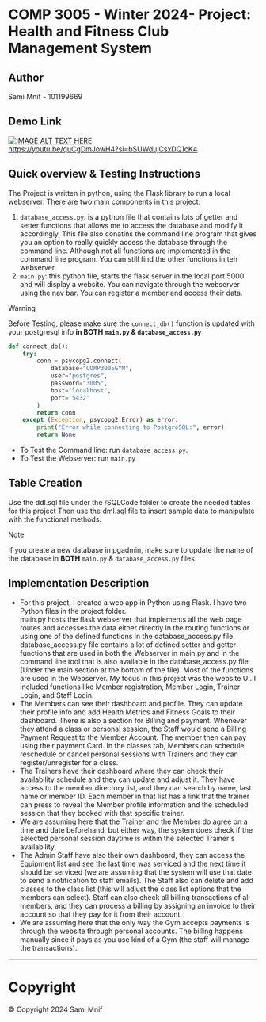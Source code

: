 # COMP 3005 - Winter 2024- Project: Health and Fitness Club Management System

## Author

Sami Mnif - 101199669

## Demo Link

[![IMAGE ALT TEXT HERE](https://img.youtube.com/vi/quCgDmJowH4/0.jpg)](https://youtu.be/quCgDmJowH4?si=bSUWdujCsxDQ1cK4)
<br>https://youtu.be/quCgDmJowH4?si=bSUWdujCsxDQ1cK4

## Quick overview & Testing Instructions

The Project is written in python, using the Flask library to run a local webserver.
There are two main components in this project:

1. `database_access.py`: is a python file that contains lots of getter and setter functions that allows me to access the
   database and modify it accordingly. This file also conatins the command line program that gives you an option to
   really quickly access the database through the command line. Although not all functions are implemented in the
   command line program. You can still find the other functions in teh webserver.
2. `main.py`: this python file, starts the flask server in the local port 5000 and will display a website. You can
   navigate through the webserver using the nav bar. You can register a member and access their data.

> [!WARNING] 
> Before Testing, please make sure the `connect_db()` function is updated with your postgresql info __in **BOTH** `main.py` & `database_access.py`__
```python
def connect_db():
    try:
        conn = psycopg2.connect(
            database="COMP3005GYM",
            user="postgres",
            password="3005",
            host="localhost",
            port='5432'
        )
        return conn
    except (Exception, psycopg2.Error) as error:
        print("Error while connecting to PostgreSQL:", error)
        return None
```
* To Test the Command line: run `database_access.py`.
* To Test the Webserver: run `main.py`

## Table Creation

Use the ddl.sql file under the /SQLCode folder to create the needed tables for this project
Then use the dml.sql file to insert sample data to manipulate with the functional methods.
> [!NOTE] 
> If you create a new database in pgadmin, make sure to update the name of the database in **BOTH** `main.py` & `database_access.py` files

## Implementation Description

* For this project, I created a web app in Python using Flask. I have two Python files in the project folder.<br>
main.py hosts the flask webserver that implements all the web page routes and accesses the data either directly in the
routing functions or using one of the defined functions in the database_access.py file.<br>
database_access.py file contains a lot of defined setter and getter functions that are used in both the Webserver in
main.py and in the command line tool that is also available in the database_access.py file (Under the main section at
the bottom of the file).
Most of the functions are used in the Webserver. My focus in this project was the website UI. I included functions like
Member registration, Member Login, Trainer Login, and Staff Login.
* The Members can see their dashboard and profile. They can update their profile info and add Health Metrics and Fitness
Goals to their dashboard. There is also a section for Billing and payment. Whenever they attend a class or personal
session, the Staff would send a Billing Payment Request to the Member Account. The member then can pay using their
payment Card. In the classes tab, Members can schedule, reschedule or cancel personal sessions with Trainers and they
can register/unregister for a class.
* The Trainers have their dashboard where they can check their availability schedule and they can update and adjust it.
They have access to the member directory list, and they can search by name, last name or member ID. Each member in that
list has a link that the trainer can press to reveal the Member profile information and the scheduled session that they
booked with that specific trainer.
* We are assuming here that the Trainer and the Member do agree on a time and date beforehand, but either way, the system
does check if the selected personal session daytime is within the selected Trainer's availability.
* The Admin Staff have also their own dashboard, they can access the Equipment list and see the last time was serviced and
the next time it should be serviced (we are assuming that the system will use that date to send a notification to staff
emails). The Staff also can delete and add classes to the class list (this will adjust the class list options that the
members can select). Staff can also check all billing transactions of all members, and they can process a billing by
assigning an invoice to their account so that they pay for it from their account.
* We are assuming here that the only way the Gym accepts payments is through the website through personal accounts. The
billing happens manually since it pays as you use kind of a Gym (the staff will manage the transactions).

<hr>

# Copyright
© Copyright 2024 Sami Mnif